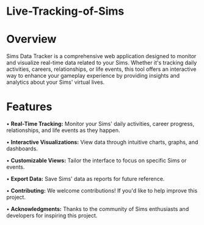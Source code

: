# Live-Tracking-of-Sims
# Overview
Sims Data Tracker is a comprehensive web application designed to monitor and visualize real-time data related to your Sims. Whether it's tracking daily activities, careers, relationships, or life events, this tool offers an interactive way to enhance your gameplay experience by providing insights and analytics about your Sims' virtual lives.

# Features

• **Real-Time Tracking:** Monitor your Sims' daily activities, career progress, relationships, and life events as they happen.

• **Interactive Visualizations:** View data through intuitive charts, graphs, and dashboards.

• **Customizable Views:** Tailor the interface to focus on specific Sims or events.

• **Export Data:** Save Sims' data as reports for future reference.

• **Contributing:**
We welcome contributions! If you'd like to help improve this project.

• **Acknowledgments:**
Thanks to the community of Sims enthusiasts and developers for inspiring this project.



